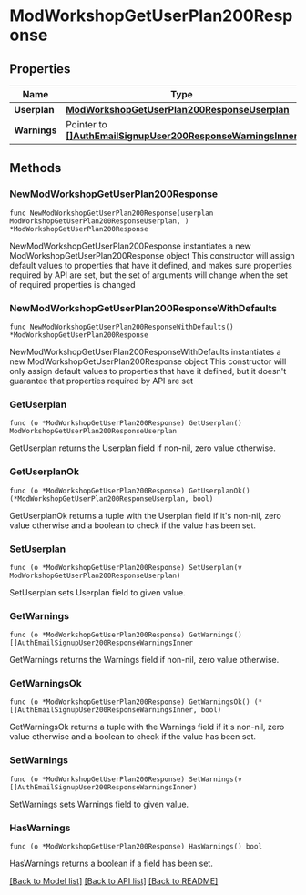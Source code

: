 # ModWorkshopGetUserPlan200Response

## Properties

Name | Type | Description | Notes
------------ | ------------- | ------------- | -------------
**Userplan** | [**ModWorkshopGetUserPlan200ResponseUserplan**](ModWorkshopGetUserPlan200ResponseUserplan.md) |  | 
**Warnings** | Pointer to [**[]AuthEmailSignupUser200ResponseWarningsInner**](AuthEmailSignupUser200ResponseWarningsInner.md) |  | [optional] 

## Methods

### NewModWorkshopGetUserPlan200Response

`func NewModWorkshopGetUserPlan200Response(userplan ModWorkshopGetUserPlan200ResponseUserplan, ) *ModWorkshopGetUserPlan200Response`

NewModWorkshopGetUserPlan200Response instantiates a new ModWorkshopGetUserPlan200Response object
This constructor will assign default values to properties that have it defined,
and makes sure properties required by API are set, but the set of arguments
will change when the set of required properties is changed

### NewModWorkshopGetUserPlan200ResponseWithDefaults

`func NewModWorkshopGetUserPlan200ResponseWithDefaults() *ModWorkshopGetUserPlan200Response`

NewModWorkshopGetUserPlan200ResponseWithDefaults instantiates a new ModWorkshopGetUserPlan200Response object
This constructor will only assign default values to properties that have it defined,
but it doesn't guarantee that properties required by API are set

### GetUserplan

`func (o *ModWorkshopGetUserPlan200Response) GetUserplan() ModWorkshopGetUserPlan200ResponseUserplan`

GetUserplan returns the Userplan field if non-nil, zero value otherwise.

### GetUserplanOk

`func (o *ModWorkshopGetUserPlan200Response) GetUserplanOk() (*ModWorkshopGetUserPlan200ResponseUserplan, bool)`

GetUserplanOk returns a tuple with the Userplan field if it's non-nil, zero value otherwise
and a boolean to check if the value has been set.

### SetUserplan

`func (o *ModWorkshopGetUserPlan200Response) SetUserplan(v ModWorkshopGetUserPlan200ResponseUserplan)`

SetUserplan sets Userplan field to given value.


### GetWarnings

`func (o *ModWorkshopGetUserPlan200Response) GetWarnings() []AuthEmailSignupUser200ResponseWarningsInner`

GetWarnings returns the Warnings field if non-nil, zero value otherwise.

### GetWarningsOk

`func (o *ModWorkshopGetUserPlan200Response) GetWarningsOk() (*[]AuthEmailSignupUser200ResponseWarningsInner, bool)`

GetWarningsOk returns a tuple with the Warnings field if it's non-nil, zero value otherwise
and a boolean to check if the value has been set.

### SetWarnings

`func (o *ModWorkshopGetUserPlan200Response) SetWarnings(v []AuthEmailSignupUser200ResponseWarningsInner)`

SetWarnings sets Warnings field to given value.

### HasWarnings

`func (o *ModWorkshopGetUserPlan200Response) HasWarnings() bool`

HasWarnings returns a boolean if a field has been set.


[[Back to Model list]](../README.md#documentation-for-models) [[Back to API list]](../README.md#documentation-for-api-endpoints) [[Back to README]](../README.md)


